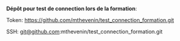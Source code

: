 **Dépôt pour test de connection lors de la formation**:

Token: https://github.com/mthevenin/test_connection_formation.git

SSH: git@github.com:mthevenin/test_connection_formation.git



